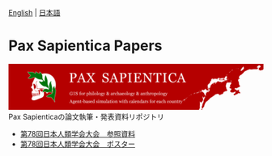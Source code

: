 [English](README.md) | [日本語](README.ja.md) 

# Pax Sapientica Papers
![PAX SAPIENTICA Logo](https://github.com/AsPJT/PAX_SAPIENTICA/blob/develop/Images/Logo/TitleBanner4.svg)
Pax Sapienticaの論文執筆・発表資料リポジトリ

- [第78回日本人類学会大会　参照資料](/2024-ASN/ASN78-paper-ja.md)
- [第78回日本人類学会大会　ポスター](/2024-ASN/ASN78-poster-ja.pdf)

